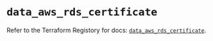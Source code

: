 # `data_aws_rds_certificate`

Refer to the Terraform Registory for docs: [`data_aws_rds_certificate`](https://www.terraform.io/docs/providers/aws/d/rds_certificate).
